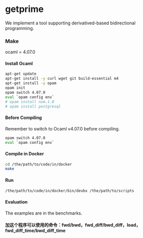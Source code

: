 # getprime

We implement a tool supporting derivatived-based bidirectional programming. 

<!-- ### Run docker container

``` bash
docker run -it --name "name" -ti -p 5432:5432 -p 3010:3010 -v /the/path/to/code/in/host:/the/path/to/code/in/docker dangtv/birds:0.0.5 
``` -->

### Make

ocaml = 4.07.0

#### Install Ocaml

``` bash
apt-get update
apt-get install -y curl wget git build-essential m4
apt-get install -y opam
opam init
opam switch 4.07.0
eval `opam config env`
# opam install num.1.0
# opam install postgresql
```

#### Before Compiling

Remember to switch to Ocaml v4.07.0 before compiling.

``` bash
opam switch 4.07.0
eval `opam config env`
```

#### Compile in Docker

``` bash
cd /the/path/to/code/in/docker
make
```

#### Run
``` bash
/the/path/to/code/in/docker/bin/devbx /the/path/to/scripts
```
<!-- The tool will verify the injectivity and non-contradiction of get' and construct the bidirectional transformation, which can be verified by BIRDS.  -->

#### Evaluation
The examples are in the benchmarks.

#### 加这个程序可以使用的命令：fwd/bwd，fwd_diff/bwd_diff，load，fwd_diff_time/bwd_diff_time